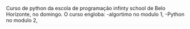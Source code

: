Curso de python da escola de programação infinty school de Belo Horizonte, no domingo.
O curso engloba:
  -algortimo no modulo 1,
  -Python no modulo 2,
